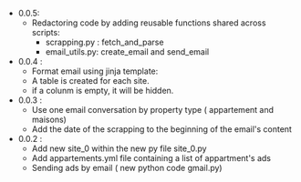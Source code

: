 - 0.0.5:
    - Redactoring code by adding reusable functions shared across scripts: 
        - scrapping.py : fetch_and_parse 
        - email_utils.py:  create_email and send_email
- 0.0.4 : 
    - Format email using jinja template:
    - A table is created for each site. 
    - if a colunm is empty, it will be hidden.
- 0.0.3 : 
    - Use one email conversation by property type ( appartement and maisons)
    - Add the date of the scrapping to the beginning of the email's content
- 0.0.2 : 
    - Add new site_0 within the new py file site_0.py
    - Add appartements.yml file containing a list of appartment's ads
    - Sending ads by email ( new python code gmail.py)
